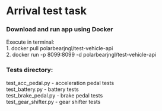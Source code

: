 <h1>Arrival test task</h1>
<h3>Download and run app using Docker</h3>
<span>Execute in terminal:</span><br>
<span>1. docker pull polarbearjngl/test-vehicle-api</span><br>
<span>2. docker run -p 8099:8099 -d polarbearjngl/test-vehicle-api</span><br>

<h3>Tests directory:</h3>
<span>test_acc_pedal.py - acceleration pedal tests</span><br>
<span>test_battery.py - battery tests</span><br>
<span>test_brake_pedal.py - brake pedal tests</span><br>
<span>test_gear_shifter.py - gear shifter tests</span>
